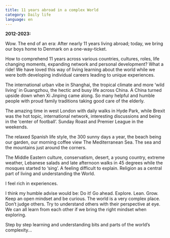 ```yaml
---
title: 11 years abroad in a complex World
category: Daily life
language: en
---
```

**2012-2023:**

Wow. The end of an era: After nearly 11 years living abroad; today, we bring our boys home to Denmark on a one-way-ticket. 

How to comprehend 11 years across various countries, cultures, roles, life changing moments, expanding network and personal development? What a ride! We have loved this way of living learning about the world while we were both developing individual careers leading to unique experiences. 

The international urban vibe in Shanghai, the tropical climate and more ‘wild living’ in Guangzhou, the hectic and busy life across China. A China turned upside down when Xi Jinping came along. So many helpful and humble people with proud family traditions taking good care of the elderly.

The amazing time in west London with daily walks in Hyde Park, while Brexit was the hot topic, international network, interesting discussions and being in the ‘center of football’. Sunday Roast and Premier League in the weekends.

The relaxed Spanish life style, the 300 sunny days a year, the beach being our garden, our morning coffee view The Mediterranean Sea. The sea and the mountains just around the corners. 

The Middle Eastern culture, conservatism, desert, a young country, extreme weather, Lebanese salads and late afternoon walks in 45 degrees while the mosques started to ‘sing’. A feeling difficult to explain. Religion as a central part of living and understanding the World. 

I feel rich in experiences. 

I think my humble advise would be: Do it! Go ahead. Explore. Lean. Grow. Keep an open mindset and be curious. The world is a very complex place. Don’t judge others. Try to understand others with their perspective at eye. We can all learn from each other if we bring the right mindset when exploring.

Step by step learning and understanding bits and parts of the world’s complexity...
